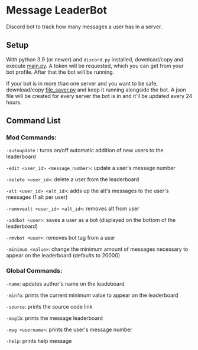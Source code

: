 # Message LeaderBot
Discord bot to track how many messages a user has in a server.

## Setup
With python 3.9 (or newer) and `discord.py` installed, download/copy and execute [main.py](https://github.com/RafaeI11/Message_LeaderBot/blob/main/main.py). A token will be requested, which you can get from your bot profile. After that the bot will be running.

If your bot is in more than one server and you want to be safe, download/copy [file_saver.py](https://github.com/RafaeI11/Message_LeaderBot/blob/main/file_saver.py) and keep it running alongside the bot. A json file will be created for every server the bot is in and it'll be updated every 24 hours.

## Command List

### Mod Commands:

`-autoupdate` : turns on/off automatic addition of new users to the leaderboard

`-edit <user_id> <message_number>`: update a user's message number

`-delete <user_id>`: delete a user from the leaderboard

`-alt <user_id> <alt_id>`: adds up the alt's messages to the user's messages (1 alt per user)

`-removealt <user_id> <alt_id>`: removes alt from user

`-addbot <user>`: saves a user as a bot (displayed on the bottom of the leaderboard)

`-rmvbot <user>`: removes bot tag from a user

`-minimum <value>`: change the minimum amount of messages necessary to appear on the leaderboard (defaults to 20000)

### Global Commands:

`-name`: updates author's name on the leadeboard

`-minfo`: prints the current minimum value to appear on the leaderboard

`-source`: prints the source code link

`-msglb`: prints the message leaderboard

`-msg <username>`: prints the user's message number

`-help`: prints help message
